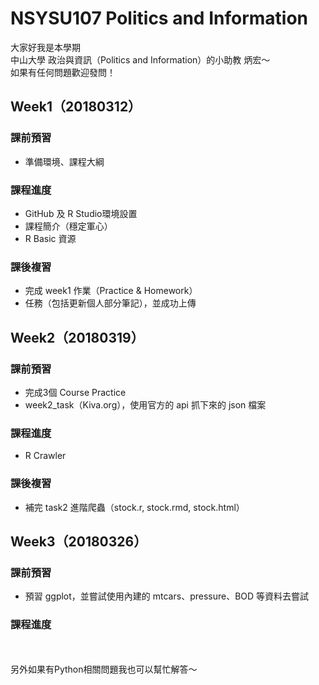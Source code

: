 # NSYSU107 Politics and Information
大家好我是本學期<br />
中山大學 政治與資訊（Politics and Information）的小助教 炳宏～<br />
如果有任何問題歡迎發問！<br />

Week1（20180312）
-------------
### 課前預習
* 準備環境、課程大綱

### 課程進度
* GitHub 及 R Studio環境設置
* 課程簡介（穩定軍心）
* R Basic 資源

### 課後複習
* 完成 week1 作業（Practice & Homework）
* 任務（包括更新個人部分筆記），並成功上傳

Week2（20180319）
-------------
### 課前預習
* 完成3個 Course Practice
* week2_task（Kiva.org），使用官方的 api 抓下來的 json 檔案

### 課程進度
* R Crawler

### 課後複習
* 補完 task2 進階爬蟲（stock.r, stock.rmd, stock.html）

Week3（20180326）
-------------
### 課前預習
* 預習 ggplot，並嘗試使用內建的 mtcars、pressure、BOD 等資料去嘗試

### 課程進度


<br /><br />
另外如果有Python相關問題我也可以幫忙解答～
